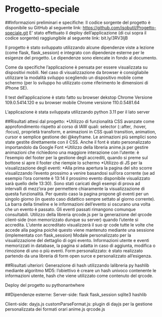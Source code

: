 # Progetto-speciale
##Informazioni preliminari e specifiche: 
Il codice sorgente del progetto è disponibile su GitHub al seguente link: https://github.com/isobutil/Progetto-speciale.git
E’ stato effettuato il deploy dell’applicazione (di cui sopra il codice sorgente) raggiungibile al seguente link: bit.ly/3RV3ljB
 
Il progetto è stato sviluppato utilizzando alcune dipendenze viste a lezione (come flask, flask_session) e integrato con dipendenze esterne per le esigenze del progetto.
Le dipendenze sono elencate in fondo al documento. 

Come da specifiche l’applicazione è pensata per essere visualizzata su dispositivi mobili. Nel caso di visualizzazione da browser è consigliabile utilizzare la modalità sviluppo scegliendo un dispositivo mobile come schermo (per lo sviluppo ho utilizzato come riferimento le dimensioni di iPhone SE). 

Il test dell’applicazione è stato fatto su browser dekstop Chrome Versione 109.0.5414.120 e su browser mobile Chrome versione 110.0.5481.64

L’applicazione è stata sviluppata utilizzando python 3.11 per il lato server

##Risultati attesi dal progetto: 
*Utilizzo di funzionalità CSS avanzate come approfondimento rispetto al corso di IAW quali: selector (::after, :hover, :focus), proprietà transform, e animazioni in CSS quali transition, animation, cursor e semplice gestione dei @keyframe. Le animazioni più semplici sono state gestite direttamente con il CSS. Anche il font è stato personalizzato importandolo da Google Font
*Utilizzo della libreria anime.js per gestire animazioni che richiedono una maggiore interazione con l’utente: è l’esempio del footer per la gestione degli accrediti, quando si preme sul bottone si apre il footer che riempie lo schermo
*Utilizzo di JS per la visualizzazione degli eventi: 
*Alla prima apertura la pagina del sito scorre visualizzando l’evento prossimo a venire basandosi sull’ora corrente (se ad esempio l’ora corrente è 13:14 il prossimo evento disponibile visualizzato sarà quello delle 13:30). Sono stati caricati degli esempi di prova ad intervalli di mezz’ora per permettere chiaramente la visualizzazione di questa funzionalità. Per questo caso la pagina propone gli eventi per un singolo giorno (in questo caso didattico sempre settato al giorno corrente). 
 La barra della timeline e le informazioni dell’evento si oscurano una volta che un evento è passato. Gli eventi passati rimangono comunque consultabili.
Utilizzo della libreria qrcode.js per la generazione del qrcode client-side (non memorizzato dunque su server) quando l’utente si accredita. L’utente accreditato visualizzerà il suo qr code tutte le volte che accede alla pagina poichè questo viene mantenuto mediante una sessione (implementata con flask_session)
Modale personalizzato per la visualizzazione del dettaglio di ogni evento. 
Informazioni utente e eventi memorizzati in database, la pagina si adatta in caso di aggiunta, modifica o rimozione di uno o più eventi.
Form personalizzato: è stato realizzato partendo da una libreria di form open surce e personalizzato all’esigenza. 

##Risultati ulteriori:
Generazione di hash utilizzando lalibreria py hashlib mediante algoritmo MD5: l’obiettivo è creare un hash univoco contenente le informazioni utente, hash che viene utilizzato come contenuto del qrcode. 

Deploy del progetto su pythonantwhere

##Dipendenze esterne: 
Server-side:
flask 
flask_session
sqlite3
hashlib

Client-side: 
dayjs.js 
customParseFormat.js: plugin di dayjs per la gestione personalizzata dei formati orari
anime.js
qrcode.js
